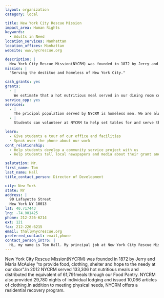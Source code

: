 ```yaml
---
layout: organization
category: local

title: New York City Rescue Mission
impact_area: Human Rights
keywords: 
  - Adults in Need
location_services: Manhattan
location_offices: Manhattan
website: www,nycrescue.org

description: |
  New York City Rescue Mission(NYCRM) was founded in 1872 by Jerry and Maria McAuley "to provide food, clothing, shelter and hope to the needy at our door".In 2012 NYCRM served 133,306 hot nutritious meals and distributed the equivalent of 61,791meals through our Food Pantry. NYCRM also provided 29,780 nights of individual lodging and issued 10,066 articles of clothing.In addition to meeting physical needs, NYCRM offers a residential recovery program.     
mission: |
  "Serving the destitue and homeless of New York City."

cash_grants: yes
grants: 
  - |
    We estimate that a hot nutritious meal served in our dining room costs $2.14. A grant of $214 will provide meals for 100 hungry people.
service_opp: yes
services: 
  - |
    The pricipal population served by NYCRM is homeless men. We are always in need of new men's underwear,personal hygiene items(bar soap, toothpaste and brushes, razors, shaving cream, and deodorant)and gently used warm winter coats. Students could organize collection drives for these items.  
  - |
    Students can volunteer at NYCRM to help set tables for and serve the evening meal. We serve approximately 200 meals each evening.Volunteers at the Mission must be a minimum of sixteen years of age. 

learn: 
  - Give students a tour of our office and facilities
  - Speak over the phone about our work
cont_relationship: 
  - Help students develop a community service project with us
  - Help students tell local newspapers and media about their grant and/or project with us

salutation: Mr.
first_name: Tom
last_name: Hall
title_contact_person: Director of Development

city: New York
state: NY
address: |
  90 Lafayette Street  
  New York NY 10013
lat: 40.717443
lng: -74.001425
phone: 212-226-6214
ext: 121
fax: 212-226-6215
email: thall@nycrescue.org
preferred_contact: email,phone
contact_person_intro: |
  Hi, my name is Tom Hall. My principal job at New York City Rescue Mission for the past ten years has been to assit people become active supporters of our organization. Support can come in various forms such as volunteering and donating both material items as well as financially.I hope we can work together in the future.    
---
```

New York City Rescue Mission(NYCRM) was founded in 1872 by Jerry and Maria McAuley "to provide food, clothing, shelter and hope to the needy at our door".In 2012 NYCRM served 133,306 hot nutritious meals and distributed the equivalent of 61,791meals through our Food Pantry. NYCRM also provided 29,780 nights of individual lodging and issued 10,066 articles of clothing.In addition to meeting physical needs, NYCRM offers a residential recovery program.     